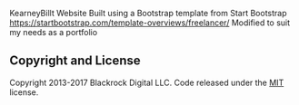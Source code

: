 KearneyBillt Website
Built using a Bootstrap template from Start Bootstrap https://startbootstrap.com/template-overviews/freelancer/
Modified to suit my needs as a portfolio

## Copyright and License

Copyright 2013-2017 Blackrock Digital LLC. Code released under the [MIT](https://github.com/BlackrockDigital/startbootstrap-freelancer/blob/gh-pages/LICENSE) license.
